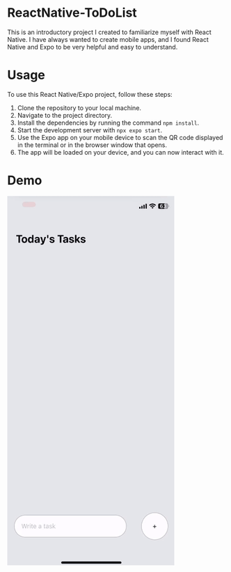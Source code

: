 # ReactNative-ToDoList

This is an introductory project I created to familiarize myself with React Native. I have always wanted to create mobile apps, and I found React Native and Expo to be very helpful and easy to understand.

# Usage

To use this React Native/Expo project, follow these steps:

1. Clone the repository to your local machine.
2. Navigate to the project directory.
3. Install the dependencies by running the command `npm install`.
4. Start the development server with `npx expo start`.
5. Use the Expo app on your mobile device to scan the QR code displayed in the terminal or in the browser window that opens.
6. The app will be loaded on your device, and you can now interact with it.

# Demo

![alt](demo.gif)
